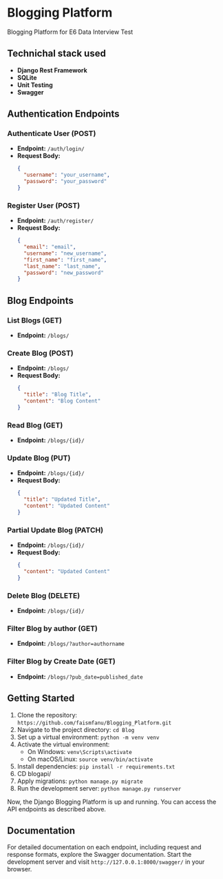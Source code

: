 # Blogging Platform

Blogging Platform for E6 Data Interview Test

## Technichal stack used

- **Django Rest Framework**
- **SQLite**
- **Unit Testing**
- **Swagger**


## Authentication Endpoints

### Authenticate User (POST)

- **Endpoint:** `/auth/login/`
- **Request Body:**
  ```json
  {
    "username": "your_username",
    "password": "your_password"
  }
  ```

### Register User (POST)

- **Endpoint:** `/auth/register/`
- **Request Body:**
  ```json
  {
    "email": "email",
    "username": "new_username",
    "first_name": "first_name",
    "last_name": "last_name",
    "password": "new_password"
  }
  ```

## Blog Endpoints

### List Blogs (GET)

- **Endpoint:** `/blogs/`

### Create Blog (POST)

- **Endpoint:** `/blogs/`
- **Request Body:**
  ```json
  {
    "title": "Blog Title",
    "content": "Blog Content"
  }
  ```

### Read Blog (GET)

- **Endpoint:** `/blogs/{id}/`

### Update Blog (PUT)

- **Endpoint:** `/blogs/{id}/`
- **Request Body:**
  ```json
  {
    "title": "Updated Title",
    "content": "Updated Content"
  }
  ```

### Partial Update Blog (PATCH)

- **Endpoint:** `/blogs/{id}/`
- **Request Body:**
  ```json
  {
    "content": "Updated Content"
  }
  ```

### Delete Blog (DELETE)

- **Endpoint:** `/blogs/{id}/`

### Filter Blog by author (GET)

- **Endpoint:** `/blogs/?author=authorname`

### Filter Blog by Create Date (GET)

- **Endpoint:** `/blogs/?pub_date=published_date`

## Getting Started

1. Clone the repository: `https://github.com/faismfanu/Blogging_Platform.git`
2. Navigate to the project directory: `cd Blog`
3. Set up a virtual environment: `python -m venv venv`
4. Activate the virtual environment:
   - On Windows: `venv\Scripts\activate`
   - On macOS/Linux: `source venv/bin/activate`
5. Install dependencies: `pip install -r requirements.txt`
6. CD blogapi/
7. Apply migrations: `python manage.py migrate`
8. Run the development server: `python manage.py runserver`

Now, the Django Blogging Platform is up and running. You can access the API endpoints as described above.

## Documentation

For detailed documentation on each endpoint, including request and response formats, explore the Swagger documentation. Start the development server and visit `http://127.0.0.1:8000/swagger/` in your browser.